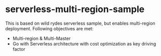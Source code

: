 # serverless-multi-region-sample
This is based on wild rydes serverless sample, but enables multi-region deployment. Following objectives are met:
* Multi-region & Multi-Master
* Go with Serverless architecture with cost optimization as key driving factor
